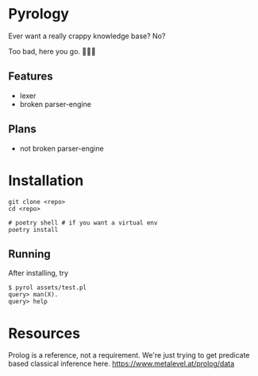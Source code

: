 # Pyrology
Ever want a really crappy knowledge base? No?

Too bad, here you go. 🦴🦴🦴
## Features
- lexer
- broken parser-engine
## Plans
- not broken parser-engine

# Installation
    git clone <repo>
    cd <repo>

    # poetry shell # if you want a virtual env
    poetry install

## Running
After installing, try

    $ pyrol assets/test.pl
    query> man(X).
    query> help

# Resources
Prolog is a reference, not a requirement. We're just trying to get predicate based classical inference here.
https://www.metalevel.at/prolog/data
